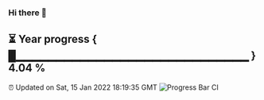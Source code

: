 ### Hi there 👋
⏳ Year progress { █▁▁▁▁▁▁▁▁▁▁▁▁▁▁▁▁▁▁▁▁▁▁▁▁▁▁▁▁▁ } 4.04 %
---
⏰ Updated on Sat, 15 Jan 2022 18:19:35 GMT
![Progress Bar CI](https://github.com/liununu/liununu/workflows/Progress%20Bar%20CI/badge.svg)
